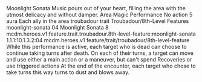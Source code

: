 <ability>
  <name>Moonlight Sonata</name>
  <flavor>Music pours out of your heart, filling the area with the utmost delicacy and without damper.</flavor>
  <keywords>
    <keyword>Area</keyword>
    <keyword>Magic</keyword>
    <keyword>Performance</keyword>
  </keywords>
  <type>No action</type>
  <distance>5 aura</distance>
  <target>Each ally in the area</target>
  <metadata>
    <class>troubadour</class>
    <feature_type>trait</feature_type>
    <file_dpath>Troubadour/8th-Level Features</file_dpath>
    <item_id>moonlight-sonata</item_id>
    <item_index>04</item_index>
    <item_name>Moonlight Sonata</item_name>
    <level>8</level>
    <scc>mcdm.heroes.v1:feature.trait.troubadour.8th-level-feature:moonlight-sonata</scc>
    <scdc>1.1.1:10.1.3.2:04</scdc>
    <source>mcdm.heroes.v1</source>
    <type>feature/trait/troubadour/8th-level-feature</type>
  </metadata>
  <effects>
    <effect type="mundane">While this performance is active, each target who is dead can choose to continue taking turns after death. On each of their turns, a target can move and use either a main action or a maneuver, but can&apos;t spend Recoveries or use triggered actions At the end of the encounter, each target who chose to take turns this way turns to dust and blows away.</effect>
  </effects>
</ability>
